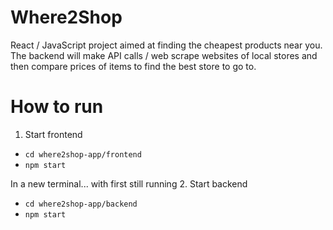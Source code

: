 # Where2Shop
React / JavaScript project aimed at finding the cheapest products near you. The backend will make API calls / web scrape websites of local stores and then compare prices of items to find the best store to go to.

# How to run
1. Start frontend
- `cd where2shop-app/frontend`
- `npm start`

In a new terminal... with first still running
2. Start backend
- `cd where2shop-app/backend`
- `npm start`
